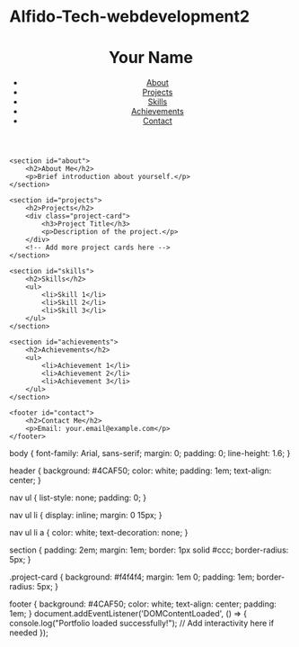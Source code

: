 # Alfido-Tech-webdevelopment2
<!DOCTYPE html>
<html lang="en">
<head>
    <meta charset="UTF-8">
    <meta name="viewport" content="width=device-width, initial-scale=1.0">
    <title>Your Name | Portfolio</title>
    <link rel="stylesheet" href="styles.css">
    <script src="script.js" defer></script>
</head>
<body>
    <header>
        <h1>Your Name</h1>
        <nav>
            <ul>
                <li><a href="#about">About</a></li>
                <li><a href="#projects">Projects</a></li>
                <li><a href="#skills">Skills</a></li>
                <li><a href="#achievements">Achievements</a></li>
                <li><a href="#contact">Contact</a></li>
            </ul>
        </nav>
    </header>

    <section id="about">
        <h2>About Me</h2>
        <p>Brief introduction about yourself.</p>
    </section>

    <section id="projects">
        <h2>Projects</h2>
        <div class="project-card">
            <h3>Project Title</h3>
            <p>Description of the project.</p>
        </div>
        <!-- Add more project cards here -->
    </section>

    <section id="skills">
        <h2>Skills</h2>
        <ul>
            <li>Skill 1</li>
            <li>Skill 2</li>
            <li>Skill 3</li>
        </ul>
    </section>

    <section id="achievements">
        <h2>Achievements</h2>
        <ul>
            <li>Achievement 1</li>
            <li>Achievement 2</li>
            <li>Achievement 3</li>
        </ul>
    </section>

    <footer id="contact">
        <h2>Contact Me</h2>
        <p>Email: your.email@example.com</p>
    </footer>
</body>
</html>
body {
    font-family: Arial, sans-serif;
    margin: 0;
    padding: 0;
    line-height: 1.6;
}

header {
    background: #4CAF50;
    color: white;
    padding: 1em;
    text-align: center;
}

nav ul {
    list-style: none;
    padding: 0;
}

nav ul li {
    display: inline;
    margin: 0 15px;
}

nav ul li a {
    color: white;
    text-decoration: none;
}

section {
    padding: 2em;
    margin: 1em;
    border: 1px solid #ccc;
    border-radius: 5px;
}

.project-card {
    background: #f4f4f4;
    margin: 1em 0;
    padding: 1em;
    border-radius: 5px;
}

footer {
    background: #4CAF50;
    color: white;
    text-align: center;
    padding: 1em;
}
document.addEventListener('DOMContentLoaded', () => {
    console.log("Portfolio loaded successfully!");
    // Add interactivity here if needed
});
